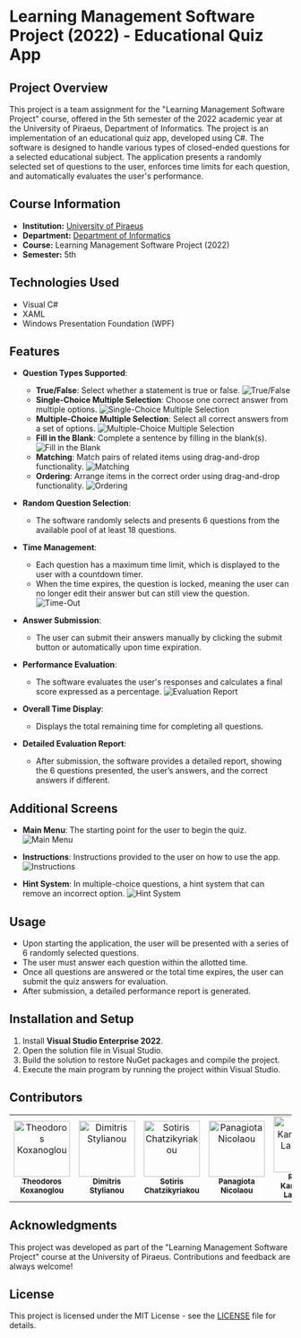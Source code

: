 # Learning Management Software Project (2022) - Educational Quiz App

## Project Overview
This project is a team assignment for the "Learning Management Software Project" course, offered in the 5th semester of the 2022 academic year at the University of Piraeus, Department of Informatics. The project is an implementation of an educational quiz app, developed using C#. The software is designed to handle various types of closed-ended questions for a selected educational subject. The application presents a randomly selected set of questions to the user, enforces time limits for each question, and automatically evaluates the user's performance.

## Course Information
- **Institution:** [University of Piraeus](https://www.unipi.gr/en/)
- **Department:** [Department of Informatics](https://cs.unipi.gr/en/)
- **Course:** Learning Management Software Project (2022)
- **Semester:** 5th

## Technologies Used
- Visual C#
- XAML
- Windows Presentation Foundation (WPF)

## Features
- **Question Types Supported**:
  - **True/False**: Select whether a statement is true or false.
    ![True/False](images/true-false.png)
  - **Single-Choice Multiple Selection**: Choose one correct answer from multiple options.
     ![Single-Choice Multiple Selection](images/single-choice-multiple-selection.png)
  - **Multiple-Choice Multiple Selection**: Select all correct answers from a set of options.
    ![Multiple-Choice Multiple Selection](images/multiple-choice-multiple-selection.png)
  - **Fill in the Blank**: Complete a sentence by filling in the blank(s).
    ![Fill in the Blank](images/fill-in-the-blanks.png)
  - **Matching**: Match pairs of related items using drag-and-drop functionality.
    ![Matching](images/matching.png)
  - **Ordering**: Arrange items in the correct order using drag-and-drop functionality.
    ![Ordering](images/ordering.png)

- **Random Question Selection**: 
  - The software randomly selects and presents 6 questions from the available pool of at least 18 questions.

- **Time Management**:
  - Each question has a maximum time limit, which is displayed to the user with a countdown timer.
  - When the time expires, the question is locked, meaning the user can no longer edit their answer but can still view the question.
    ![Time-Out](images/time-out.png)

- **Answer Submission**:
  - The user can submit their answers manually by clicking the submit button or automatically upon time expiration.

- **Performance Evaluation**:
  - The software evaluates the user's responses and calculates a final score expressed as a percentage.
    ![Evaluation Report](images/evalutation-report.png)

- **Overall Time Display**: 
  - Displays the total remaining time for completing all questions.

- **Detailed Evaluation Report**:
  - After submission, the software provides a detailed report, showing the 6 questions presented, the user’s answers, and the correct answers if different.

## Additional Screens
- **Main Menu**: The starting point for the user to begin the quiz.
  ![Main Menu](images/app-main-menu.png)
  
- **Instructions**: Instructions provided to the user on how to use the app.
  ![Instructions](images/app-instructions.png)
  
- **Hint System**: In multiple-choice questions, a hint system that can remove an incorrect option.
  ![Hint System](images/tip.png)

## Usage
- Upon starting the application, the user will be presented with a series of 6 randomly selected questions.
- The user must answer each question within the allotted time.
- Once all questions are answered or the total time expires, the user can submit the quiz answers for evaluation.
- After submission, a detailed performance report is generated.

## Installation and Setup
1. Install **Visual Studio Enterprise 2022**.
2. Open the solution file in Visual Studio.
3. Build the solution to restore NuGet packages and compile the project.
4. Execute the main program by running the project within Visual Studio.

## Contributors
<table>
  <tr>
    <td align="center"><a href="https://github.com/thkox"><img src="https://avatars.githubusercontent.com/u/79880468?v=4" width="100px;" alt="Theodoros Koxanoglou"/><br /><sub><b>Theodoros Koxanoglou</b></sub></a><br /></td>
    <td align="center"><a href="https://github.com/dimitrisstyl7"><img src="https://avatars.githubusercontent.com/u/75742419?v=4" width="100px;" alt="Dimitris Stylianou"/><br /><sub><b>Dimitris Stylianou</b></sub></a><br /></td>
    <td align="center"><a href="https://github.com/IamInloveWitheCode"><img src="https://avatars.githubusercontent.com/u/79903936?v=4" width="100px;" alt="Sotiris Chatzikyriakou"/><br /><sub><b>Sotiris Chatzikyriakou</b></sub></a><br /></td>
    <td align="center"><a href="https://github.com/panagiota02"><img src="https://avatars.githubusercontent.com/u/79789822?v=4" width="100px;" alt="Panagiota Nicolaou"/><br /><sub><b>Panagiota Nicolaou</b></sub></a><br /></td>
    <td align="center"><a href="https://github.com/PetsasBros"><img src="https://avatars.githubusercontent.com/u/77633302?v=4" width="100px;" alt="Rafailia Karapetsa-Lazaridou"/><br /><sub><b>Rafailia Karapetsa-Lazaridou</b></sub></a><br /></td>
  </tr>
</table>

## Acknowledgments
This project was developed as part of the "Learning Management Software Project" course at the University of Piraeus. Contributions and feedback are always welcome!

## License
This project is licensed under the MIT License - see the [LICENSE](./LICENSE) file for details.
